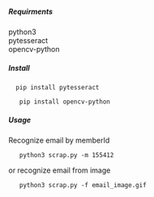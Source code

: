 ##### Requirments
python3  
pytesseract  
opencv-python  
##### Install

```  
  pip install pytesseract  
```  

```
   pip install opencv-python  
```  
##### Usage  
Recognize email by memberId  
```
   python3 scrap.py -m 155412  
```  
    
or recognize email from image  
   
```
   python3 scrap.py -f email_image.gif  
```  


